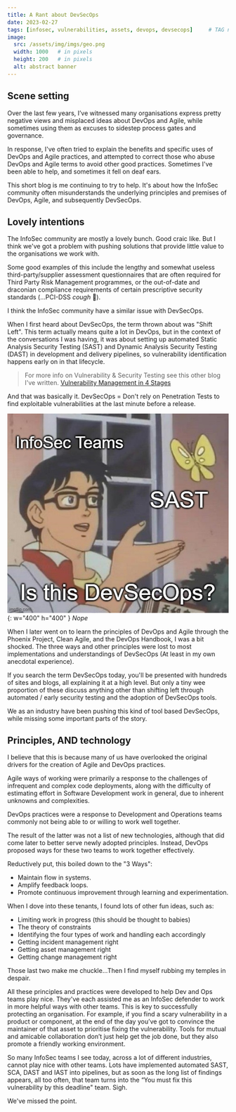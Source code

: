 ```yaml
---
title: A Rant about DevSecOps
date: 2023-02-27
tags: [infosec, vulnerabilities, assets, devops, devsecops]     # TAG names should always be lowercase
image:
  src: /assets/img/imgs/geo.png
  width: 1000   # in pixels
  height: 200   # in pixels
  alt: abstract banner
---
```


## Scene setting

Over the last few years, I’ve witnessed many organisations express pretty negative views and misplaced ideas about DevOps and Agile, while sometimes using them as excuses to sidestep process gates and governance.

In response, I've often tried to explain the benefits and specific uses of DevOps and Agile practices, and attempted to correct those who abuse DevOps and Agile terms to avoid other good practices. Sometimes I've been able to help, and sometimes it fell on deaf ears.

This short blog is me continuing to try to help. It's about how the InfoSec community often misunderstands the underlying principles and premises of DevOps, Agile, and subsequently DevSecOps.

## Lovely intentions

The InfoSec community are mostly a lovely bunch. Good craic like. But I think we've got a problem with pushing solutions that provide little value to the organisations we work with.

Some good examples of this include the lengthy and somewhat useless third-party/supplier assessment questionnaires that are often required for Third Party Risk Management programmes, or the out-of-date and draconian compliance requirements of certain prescriptive security standards (…PCI-DSS *cough* 👀).

I think the InfoSec community have a similar issue with DevSecOps.

When I first heard about DevSecOps, the term thrown about was "Shift Left". This term actually means quite a lot in DevOps, but in the context of the conversations I was having, it was about setting up automated Static Analysis Security Testing (SAST) and Dynamic Analysis Security Testing (DAST) in development and delivery pipelines, so vulnerability identification happens early on in that lifecycle.

>For more info on Vulnerability & Security Testing see this other blog I've written.
[Vulnerability Management in 4 Stages](https://ross-sec-audio.github.io/posts/Vulnerability-Management-in-4-Stages/ "Vulnerability Management in 4 Stages")

And that was basically it. DevSecOps = Don't rely on Penetration Tests to find exploitable vulnerabilities at the last minute before a release.

![DevSecOps](/assets/img/imgs/devsecops.jpg){: w="400" h="400" }
_Nope_

When I later went on to learn the principles of DevOps and Agile through the Phoenix Project, Clean Agile, and the DevOps Handbook, I was a bit shocked. The three ways and other principles were lost to most implementations and understandings of DevSecOps (At least in my own anecdotal experience).

If you search the term DevSecOps today, you'll be presented with hundreds of sites and blogs, all explaining it at a high level. But only a tiny wee proportion of these discuss anything other than shifting left through automated / early security testing and the adoption of DevSecOps tools.

We as an industry have been pushing this kind of tool based DevSecOps, while missing some important parts of the story.

## Principles, AND technology

I believe that this is because many of us have overlooked the original drivers for the creation of Agile and DevOps practices.

Agile ways of working were primarily a response to the challenges of infrequent and complex code deployments, along with the difficulty of estimating effort in Software Development work in general, due to inherent unknowns and complexities.

DevOps practices were a response to Development and Operations teams commonly not being able to or willing to work well together.

The result of the latter was not a list of new technologies, although that did come later to better serve newly adopted principles. Instead, DevOps proposed ways for these two teams to work together effectively.

Reductively put, this boiled down to the "3 Ways":

 - Maintain flow in systems.
 - Amplify feedback loops.
 - Promote continuous improvement through learning and experimentation.

When I dove into these tenants, I found lots of other fun ideas, such as:
 - Limiting work in progress (this should be thought to babies)
 - The theory of constraints
 - Identifying the four types of work and handling each accordingly
 - Getting incident management right
 - Getting asset management right
 - Getting change management right

Those last two make me chuckle...Then I find myself rubbing my temples in despair.

All these principles and practices were developed to help Dev and Ops teams play nice. They've each assisted me as an InfoSec defender to work in more helpful ways with other teams. This is key to successfully protecting an organisation. For example, if you find a scary vulnerability in a product or component, at the end of the day you’ve got to convince the maintainer of that asset to prioritise fixing the vulnerability. Tools for mutual and amicable collaboration don’t just help get the job done, but they also promote a friendly working environment.

So many InfoSec teams I see today, across a lot of different industries, cannot play nice with other teams. Lots have implemented automated SAST, SCA, DAST and IAST into pipelines, but as soon as the long list of findings appears, all too often, that team turns into the “You must fix this vulnerability by this deadline" team. Sigh.

We've missed the point.